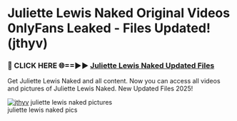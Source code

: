 # Juliette Lewis Naked Original Videos 0nlyFans Leaked - Files Updated! (jthyv)

<h3>🔴 CLICK HERE 🌐==►► <a href="https://tinyurl.com/yckcrads" rel="nofollow">Juliette Lewis Naked Updated Files</a></h3>

Get Juliette Lewis Naked and all content. Now you can access all videos and pictures of Juliette Lewis Naked. New Updated Files 2025!

[![jthyv](https://i.imgur.com/hpKpOFt.gif)](https://tinyurl.com/yckcrads)
juliette lewis naked pictures<br>
juliette lewis naked pics